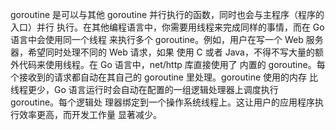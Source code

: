 goroutine 是可以与其他 goroutine 并行执行的函数，同时也会与主程序（程序的入口）并行
执行。在其他编程语言中，你需要用线程来完成同样的事情，而在 Go 语言中会使用同一个线程
来执行多个 goroutine。例如，用户在写一个 Web 服务器，希望同时处理不同的 Web 请求，如果
使用 C 或者 Java，不得不写大量的额外代码来使用线程。在 Go 语言中，net/http 库直接使用了
内置的 goroutine。每个接收到的请求都自动在其自己的 goroutine 里处理。goroutine 使用的内存
比线程更少，Go 语言运行时会自动在配置的一组逻辑处理器上调度执行 goroutine。每个逻辑处
理器绑定到一个操作系统线程上。这让用户的应用程序执行效率更高，而开发工作量
显著减少。